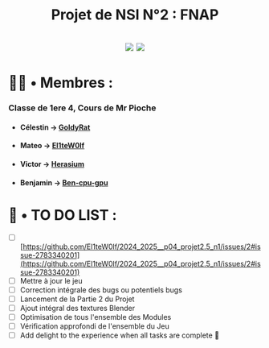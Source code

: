 <h1 align="center">
  
  Projet de NSI N°2 : FNAP

  <img src="http://ForTheBadge.com/images/badges/built-with-swag.svg">
  <img src="https://forthebadge.com/images/badges/made-with-python.svg">
</h1>

# 👨‍💼 • Membres :
### Classe de 1ere 4, Cours de Mr Pioche
* #### Célestin → [GoldyRat](https://github.com/GoldyRat)
* #### Mateo → [El1teW0lf](https://github.com/El1teW0lf)
* #### Victor → [Herasium](https://github.com/Herasium)
* #### Benjamin → [Ben-cpu-gpu](https://github.com/Ben-cpu-gpu)

# 🧮 • TO DO LIST :
- [ ] [https://github.com/El1teW0lf/2024_2025__p04_projet2.5_n1/issues/2#issue-2783340201](https://github.com/El1teW0lf/2024_2025__p04_projet2.5_n1/issues/2#issue-2783340201)
- [ ] Mettre à jour le jeu
- [ ] Correction intégrale des bugs ou potentiels bugs
- [ ] Lancement de la Partie 2 du Projet
- [ ] Ajout intégral des textures Blender
- [ ] Optimisation de tous l'ensemble des Modules
- [ ] Vérification approfondi de l'ensemble du Jeu
- [ ] Add delight to the experience when all tasks are complete :tada:
